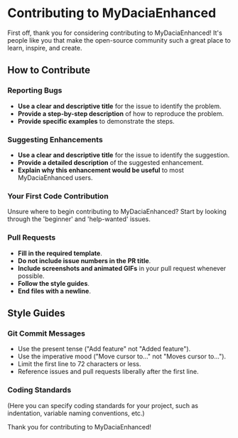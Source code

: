 # Contributing to MyDaciaEnhanced

First off, thank you for considering contributing to MyDaciaEnhanced! It's people like you that make the open-source community such a great place to learn, inspire, and create.

## How to Contribute

### Reporting Bugs
- **Use a clear and descriptive title** for the issue to identify the problem.
- **Provide a step-by-step description** of how to reproduce the problem.
- **Provide specific examples** to demonstrate the steps.

### Suggesting Enhancements
- **Use a clear and descriptive title** for the issue to identify the suggestion.
- **Provide a detailed description** of the suggested enhancement.
- **Explain why this enhancement would be useful** to most MyDaciaEnhanced users.

### Your First Code Contribution
Unsure where to begin contributing to MyDaciaEnhanced? Start by looking through the 'beginner' and 'help-wanted' issues.

### Pull Requests
- **Fill in the required template**.
- **Do not include issue numbers in the PR title**.
- **Include screenshots and animated GIFs** in your pull request whenever possible.
- **Follow the style guides**.
- **End files with a newline**.

## Style Guides
### Git Commit Messages
- Use the present tense ("Add feature" not "Added feature").
- Use the imperative mood ("Move cursor to..." not "Moves cursor to...").
- Limit the first line to 72 characters or less.
- Reference issues and pull requests liberally after the first line.

### Coding Standards
(Here you can specify coding standards for your project, such as indentation, variable naming conventions, etc.)


Thank you for contributing to MyDaciaEnhanced!
